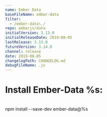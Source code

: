```yaml
---
name: Ember Data
baseFileName: ember-data
filter:
  - /ember-data\./
repo: emberjs/data
initialVersion: 3.13.0
initialReleaseDate: 2019-08-05
lastRelease: 3.13.0
futureVersion: 3.14.0
channel: release
date: 2019-08-05
changelogPath: CHANGELOG.md
debugFileName: .js
---
```

# Install Ember-Data %s:
<br>
npm install --save-dev ember-data@%s
